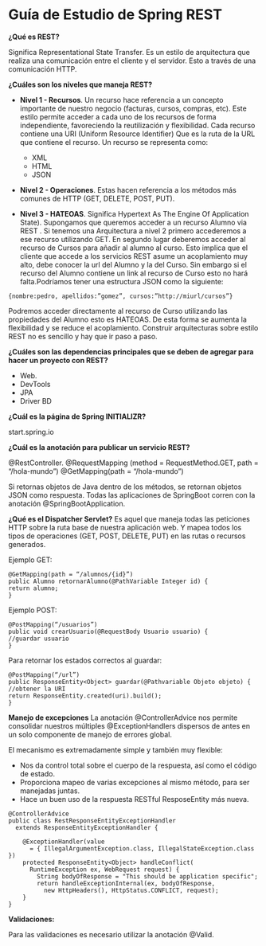 
# Guía de Estudio de Spring REST

**¿Qué es REST?**

Significa Representational State Transfer. Es un estilo de arquitectura que realiza una comunicación entre el cliente y el servidor. Esto a través de una comunicación HTTP.

**¿Cuáles son los niveles que maneja REST?**

- **Nivel 1 - Recursos**. Un recurso hace referencia a un concepto importante de nuestro negocio (facturas, cursos, compras, etc). Este estilo permite acceder a cada uno de los recursos de forma independiente, favoreciendo la reutilización y flexibilidad. Cada recurso contiene una URI (Uniform Resource Identifier) Que es la ruta de la URL que contiene el recurso. Un recurso se representa como:
    -   XML
    -   HTML
    -   JSON
        
- **Nivel 2 - Operaciones**. Estas hacen referencia a los métodos más comunes de HTTP (GET, DELETE, POST, PUT).
    
- **Nivel 3 - HATEOAS**. Significa Hypertext As The Engine Of Application State). Supongamos que queremos acceder a un recurso Alumno via REST . Si tenemos una Arquitectura a nivel 2 primero accederemos a ese recurso utilizando GET. En segundo lugar deberemos acceder al recurso de Cursos para añadir al alumno al curso. Esto implica que el cliente que accede a los servicios REST asume un acoplamiento muy alto, debe conocer la url del Alumno y la del Curso. Sin embargo si el recurso del Alumno contiene un link al recurso de Curso esto no hará falta.Podríamos tener una estructura JSON como la siguiente:
```
{nombre:pedro, apellidos:”gomez”, cursos:”http://miurl/cursos”}
```

Podremos acceder directamente al recurso de Curso utilizando las propiedades del Alumno esto es HATEOAS. De esta forma se aumenta la flexibilidad y se reduce el acoplamiento. Construir arquitecturas sobre estilo REST no es sencillo y hay que ir paso a paso.

**¿Cuáles son las dependencias principales que se deben de agregar para hacer un proyecto con REST?**
- Web.
- DevTools
- JPA
- Driver BD

**¿Cuál es la página de Spring INITIALIZR?**

start.spring.io

**¿Cuál es la anotación para publicar un servicio REST?**

@RestController.
@RequestMapping (method = RequestMethod.GET, path = “/hola-mundo”)
@GetMapping(path = “/hola-mundo”)

Si retornas objetos de Java dentro de los métodos, se retornan objetos JSON como respuesta.
Todas las aplicaciones de SpringBoot corren con la anotación @SpringBootApplication.

**¿Qué es el Dispatcher Servlet?**
Es aquel que maneja todas las peticiones HTTP sobre la ruta base de nuestra aplicación web. Y mapea todos los tipos de operaciones (GET, POST, DELETE, PUT) en las rutas o recursos generados.

Ejemplo GET:
```
@GetMapping(path = “/alumnos/{id}”)
public Alumno retornarAlumno(@PathVariable Integer id) {
return alumno;
}
```
Ejemplo POST:
```
@PostMapping(“/usuarios”)
public void crearUsuario(@RequestBody Usuario usuario) {
//guardar usuario
}
```
Para retornar los estados correctos al guardar:
```
@PostMapping(“/url”)
public ResponseEntity<Object> guardar(@Pathvariable Objeto objeto) {
//obtener la URI
return ResponseEntity.created(uri).build();
}
```
**Manejo de excepciones**
La anotación @ControllerAdvice nos permite consolidar nuestros múltiples @ExceptionHandlers dispersos de antes en un solo componente de manejo de errores global.

El mecanismo es extremadamente simple y también muy flexible:

 - Nos da control total sobre el cuerpo de la respuesta, así como el
   código de estado. 
 - Proporciona mapeo de varias excepciones al mismo
   método, para ser manejadas juntas. 
 - Hace un buen uso de la respuesta
   RESTful ResposeEntity más nueva.

```
@ControllerAdvice
public class RestResponseEntityExceptionHandler 
  extends ResponseEntityExceptionHandler {

    @ExceptionHandler(value 
      = { IllegalArgumentException.class, IllegalStateException.class })
    protected ResponseEntity<Object> handleConflict(
      RuntimeException ex, WebRequest request) {
        String bodyOfResponse = "This should be application specific";
        return handleExceptionInternal(ex, bodyOfResponse, 
          new HttpHeaders(), HttpStatus.CONFLICT, request);
    }
}
```
**Validaciones:**

Para las validaciones es necesario utilizar la anotación @Valid.
